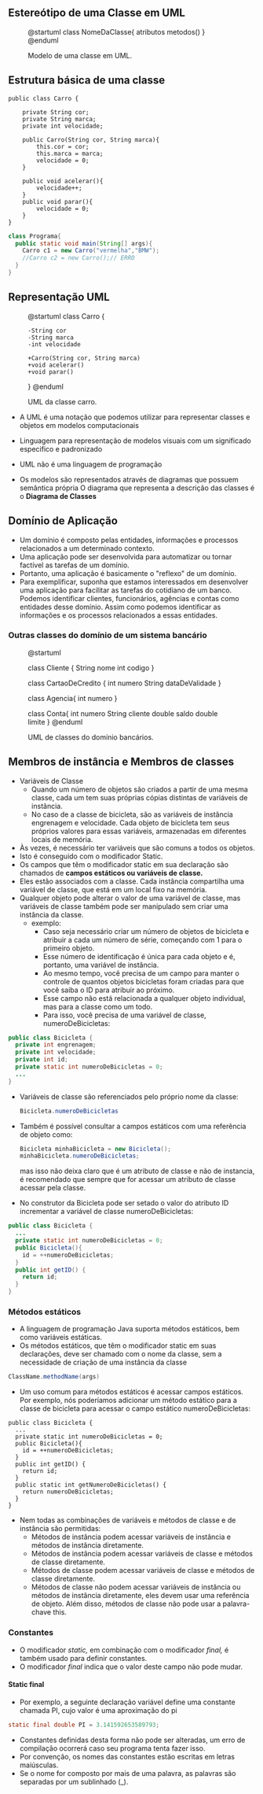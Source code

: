 
## Estereótipo de uma Classe em UML

<figure>

@startuml
class NomeDaClasse{
    atributos
    metodos()
}
@enduml
<figcaption>Modelo de uma classe em UML.</figcaption>
</figure>


## Estrutura básica de uma classe

```java{3-5,7-11,13-18}
public class Carro {

    private String cor;
    private String marca;
    private int velocidade;

    public Carro(String cor, String marca){
        this.cor = cor;
        this.marca = marca;
        velocidade = 0;
    }

    public void acelerar(){
        velocidade++;
    }
    public void parar(){
        velocidade = 0; 
    }
}

```

```java
class Programa{
  public static void main(String[] args){
    Carro c1 = new Carro("vermelha","BMW");
    //Carro c2 = new Carro();// ERRO
  }
}

```

## Representação UML

<figure>

@startuml
class Carro {

    -String cor
    -String marca
    -int velocidade

    +Carro(String cor, String marca)
    +void acelerar()
    +void parar()
}
@enduml
<figcaption> UML da classe carro.</figcaption>
</figure>

- A UML é uma notação que podemos utilizar para representar classes e objetos em modelos computacionais

- Linguagem para representação de modelos visuais com um significado especifico e padronizado

- UML não é uma linguagem de programação

- Os modelos são representados através de diagramas que possuem semântica própria
O diagrama que representa a descrição das classes é o **Diagrama de Classes**


## Domínio de Aplicação

- Um domínio é composto pelas entidades, informações e processos relacionados a um determinado contexto.
- Uma aplicação pode ser desenvolvida para automatizar ou tornar factível as tarefas de um domínio. 
- Portanto, uma aplicação é basicamente o "reflexo" de um domínio.
- Para exemplificar, suponha que estamos interessados em desenvolver uma aplicação para facilitar as tarefas do cotidiano de um banco. Podemos identificar clientes, funcionários, agências e contas como entidades desse domínio. Assim como podemos identificar as informações e os processos relacionados a essas entidades.

### Outras classes do domínio de um sistema bancário

<figure>

@startuml

class  Cliente {
  String  nome
  int  codigo
}

class  CartaoDeCredito {
  int  numero
  String  dataDeValidade
}

class Agencia{
  int numero
}

class Conta{
  int numero
  String cliente
  double saldo
  double limite
}
@enduml  

<figcaption> UML de classes do domínio bancários.</figcaption>
</figure>


## Membros de instância e Membros de classes


- Variáveis de Classe
  - Quando um número de objetos são criados a partir de uma mesma classe, cada um tem suas próprias cópias distintas de variáveis de instância. 
  - No caso de a classe de bicicleta, são as variáveis de instância engrenagem e velocidade. Cada objeto de bicicleta tem seus próprios valores para essas variáveis, armazenadas em diferentes locais de memória.
- Às vezes, é necessário ter variáveis que são comuns a todos os objetos. 
- Isto é conseguido com o modificador Static. 
- Os campos que têm o modificador static em sua declaração são chamados de **campos estáticos ou variáveis de classe.** 
- Eles estão associados com a classe. Cada instância compartilha uma variável de classe, que está em um local fixo na memória. 
- Qualquer objeto pode alterar o valor de uma variável de classe, mas variáveis de classe também pode ser manipulado sem criar uma instância da classe.
  - exemplo:
    - Caso seja necessário criar um número de objetos de bicicleta e atribuir a cada um número de série, começando com 1 para o primeiro objeto. 
    - Esse número de identificação é única para cada objeto e é, portanto, uma variável de instância. 
    - Ao mesmo tempo, você precisa de um campo para manter o controle de quantos objetos bicicletas foram criadas para que você saiba o ID para atribuir ao próximo. 
    - Esse campo não está relacionada a qualquer objeto individual, mas para a classe como um todo. 
    - Para isso, você precisa de uma variável de classe, numeroDeBicicletas:

```java
public class Bicicleta {
  private int engrenagem;
  private int velocidade;
  private int id;
  private static int numeroDeBicicletas = 0;
  ...
}
```
- Variáveis de classe são referenciados pelo próprio nome da classe:
  ```java
  Bicicleta.numeroDeBicicletas
  ```
- Também é possível consultar a campos estáticos com uma referência de objeto como:
  ```java
  Bicicleta minhaBicicleta = new Bicicleta();
  minhaBicicleta.numeroDeBicicletas;
  ```
  mas isso não deixa claro que é um atributo de classe e não de instancia, é recomendado que sempre que for acessar um atributo de classe acessar pela classe.

- No construtor da Bicicleta pode ser setado o valor do atributo ID incrementar a variável de classe numeroDeBicicletas:
```java
public class Bicicleta {
  ... 
  private static int numeroDeBicicletas = 0;
  public Bicicleta(){
    id = ++numeroDeBicicletas;
  }
  public int getID() {
    return id;
  }
}
```
### Métodos estáticos
- A linguagem de programação Java suporta métodos estáticos, bem como variáveis estáticas. 
- Os métodos estáticos, que têm o modificador static em suas declarações, deve ser chamado com o nome da classe, sem a necessidade de criação de uma instância da classe

```java
ClassName.methodName(args)
```

- Um uso comum para métodos estáticos é acessar campos estáticos. Por exemplo, nós poderíamos adicionar um método estático para a classe de bicicleta para acessar o campo estático numeroDeBicicletas:

```java{10-12}
public class Bicicleta {
  ... 
  private static int numeroDeBicicletas = 0;
  public Bicicleta(){
    id = ++numeroDeBicicletas;
  }
  public int getID() {
    return id;
  }
  public static int getNumeroDeBicicletas() {
    return numeroDeBicicletas;
  }
}

```
- Nem todas as combinações de variáveis e métodos de classe e de instância são permitidas:
  - Métodos de instância podem acessar variáveis de instância e métodos de instância diretamente.
  - Métodos de instância podem acessar variáveis de classe e métodos de classe diretamente.
  - Métodos de classe podem acessar variáveis de classe e métodos de classe diretamente.
  - Métodos de classe não podem acessar variáveis de instância ou métodos de instância diretamente, eles devem usar uma referência de objeto. Além disso, métodos de classe não pode usar a palavra-chave this.

### Constantes

- O modificador *static,* em combinação com o modificador *final,* é também usado para definir constantes. 
- O modificador *final* indica que o valor deste campo não pode mudar.

#### Static final

- Por exemplo, a seguinte declaração variável define uma constante chamada PI, cujo valor é uma aproximação do pi

```java
static final double PI = 3.141592653589793;
```

- Constantes definidas desta forma não pode ser alteradas, um erro de compilação ocorrerá caso seu programa tenta fazer isso. 
- Por convenção, os nomes das constantes estão escritas em letras maiúsculas. 
- Se o nome for composto por mais de uma palavra, as palavras são separadas por um sublinhado (_).
